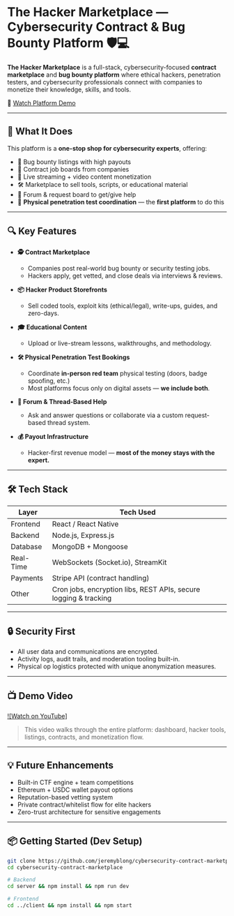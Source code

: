 # The Hacker Marketplace — Cybersecurity Contract & Bug Bounty Platform 🛡️💻

**The Hacker Marketplace** is a full-stack, cybersecurity-focused **contract marketplace** and **bug bounty platform** where ethical hackers, penetration testers, and cybersecurity professionals connect with companies to monetize their knowledge, skills, and tools.

🎥 [Watch Platform Demo](https://youtu.be/4S0FZQCvd8s)

---

## 🔐 What It Does

This platform is a **one-stop shop for cybersecurity experts**, offering:

- 💸 Bug bounty listings with high payouts
- 📄 Contract job boards from companies
- 🎥 Live streaming + video content monetization
- 🛠️ Marketplace to sell tools, scripts, or educational material
- 🧠 Forum & request board to get/give help
- 📍 **Physical penetration test coordination** — the **first platform** to do this

---

## 🔍 Key Features

- **🕵️ Contract Marketplace**
  - Companies post real-world bug bounty or security testing jobs.
  - Hackers apply, get vetted, and close deals via interviews & reviews.

- **📦 Hacker Product Storefronts**
  - Sell coded tools, exploit kits (ethical/legal), write-ups, guides, and zero-days.

- **🎓 Educational Content**
  - Upload or live-stream lessons, walkthroughs, and methodology.

- **🛠 Physical Penetration Test Bookings**
  - Coordinate **in-person red team** physical testing (doors, badge spoofing, etc.)
  - Most platforms focus only on digital assets — **we include both**.

- **🧵 Forum & Thread-Based Help**
  - Ask and answer questions or collaborate via a custom request-based thread system.

- **💰 Payout Infrastructure**
  - Hacker-first revenue model — **most of the money stays with the expert.**

---

## 🛠 Tech Stack

| Layer        | Tech Used                        |
|--------------|----------------------------------|
| Frontend     | React / React Native             |
| Backend      | Node.js, Express.js              |
| Database     | MongoDB + Mongoose               |
| Real-Time    | WebSockets (Socket.io), StreamKit |
| Payments     | Stripe API (contract handling)   |
| Other        | Cron jobs, encryption libs, REST APIs, secure logging & tracking |

---

## 🔒 Security First
- All user data and communications are encrypted.
- Activity logs, audit trails, and moderation tooling built-in.
- Physical op logistics protected with unique anonymization measures.

---

## 📺 Demo Video

[![Watch on YouTube]](https://youtu.be/4S0FZQCvd8s)

> This video walks through the entire platform: dashboard, hacker tools, listings, contracts, and monetization flow.

---

## 💡 Future Enhancements

- Built-in CTF engine + team competitions
- Ethereum + USDC wallet payout options
- Reputation-based vetting system
- Private contract/whitelist flow for elite hackers
- Zero-trust architecture for sensitive engagements

---

## 📦 Getting Started (Dev Setup)

```bash
git clone https://github.com/jeremyblong/cybersecurity-contract-marketplace.git
cd cybersecurity-contract-marketplace

# Backend
cd server && npm install && npm run dev

# Frontend
cd ../client && npm install && npm start
